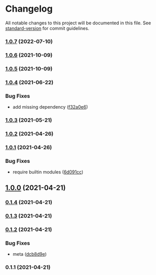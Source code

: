 # Changelog

All notable changes to this project will be documented in this file. See [standard-version](https://github.com/conventional-changelog/standard-version) for commit guidelines.

### [1.0.7](https://github.com/microlinkhq/local/compare/v1.0.6...v1.0.7) (2022-07-10)

### [1.0.6](https://github.com/microlinkhq/local/compare/v1.0.5...v1.0.6) (2021-10-09)

### [1.0.5](https://github.com/microlinkhq/local/compare/v1.0.4...v1.0.5) (2021-10-09)

### [1.0.4](https://github.com/microlinkhq/local/compare/v1.0.3...v1.0.4) (2021-06-22)


### Bug Fixes

* add missing dependency ([f32a0e6](https://github.com/microlinkhq/local/commit/f32a0e6a4de94055e19d87ce7fb5d33a3424cb16))

### [1.0.3](https://github.com/microlinkhq/local/compare/v1.0.2...v1.0.3) (2021-05-21)

### [1.0.2](https://github.com/microlinkhq/local/compare/v1.0.1...v1.0.2) (2021-04-26)

### [1.0.1](https://github.com/microlinkhq/local/compare/v1.0.0...v1.0.1) (2021-04-26)


### Bug Fixes

* require builtin modules ([6d091cc](https://github.com/microlinkhq/local/commit/6d091ccc1c8673db1a4b0b9f14506ce10154a5a8))

## [1.0.0](https://github.com/microlinkhq/local/compare/v0.1.4...v1.0.0) (2021-04-21)

### [0.1.4](https://github.com/microlinkhq/local/compare/v0.1.3...v0.1.4) (2021-04-21)

### [0.1.3](https://github.com/microlinkhq/local/compare/v0.1.2...v0.1.3) (2021-04-21)

### [0.1.2](https://github.com/microlinkhq/local/compare/v0.1.1...v0.1.2) (2021-04-21)


### Bug Fixes

* meta ([dcb8d9e](https://github.com/microlinkhq/local/commit/dcb8d9e51975e68873276646f815e6ca93cbacd3))

### 0.1.1 (2021-04-21)
